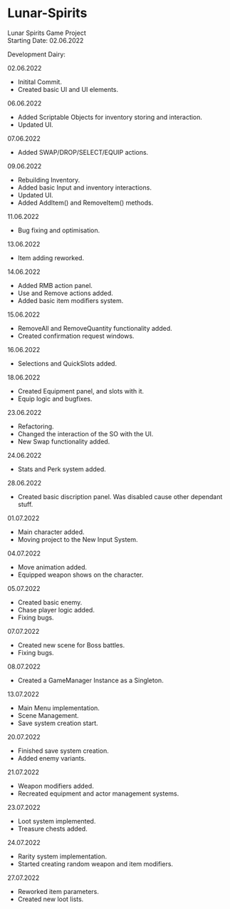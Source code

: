 # Lunar-Spirits  
 Lunar Spirits Game Project  
 Starting Date: 02.06.2022  

Development Dairy:  

02.06.2022   
 - Initital Commit. 
 - Created basic UI and UI elements.  

06.06.2022
 - Added Scriptable Objects for inventory storing and interaction.
 - Updated UI.

07.06.2022
 - Added SWAP/DROP/SELECT/EQUIP actions.

09.06.2022
 - Rebuilding Inventory.
 - Added basic Input and inventory interactions.
 - Updated UI.
 - Added AddItem() and RemoveItem() methods.

11.06.2022
 - Bug fixing and optimisation.

13.06.2022
 - Item adding reworked.

14.06.2022
 - Added RMB action panel.
 - Use and Remove actions added.
 - Added basic item modifiers system.

15.06.2022
 - RemoveAll and RemoveQuantity functionality added.
 - Created confirmation request windows.

16.06.2022
 - Selections and QuickSlots added.

18.06.2022
 - Created Equipment panel, and slots with it.
 - Equip logic and bugfixes.

23.06.2022
 - Refactoring.
 - Changed the interaction of the SO with the UI.
 - New Swap functionality added.

24.06.2022
 - Stats and Perk system added.

28.06.2022
 - Created basic discription panel. Was disabled cause other dependant stuff.

01.07.2022
 - Main character added.
 - Moving project to the New Input System.

04.07.2022
 - Move animation added.
 - Equipped weapon shows on the character.

05.07.2022
 - Created basic enemy.
 - Chase player logic added.
 - Fixing bugs.

07.07.2022
 - Created new scene for Boss battles.
 - Fixing bugs.

08.07.2022
 - Created a GameManager Instance as a Singleton.

13.07.2022
 - Main Menu implementation.
 - Scene Management.
 - Save system creation start.

20.07.2022
 - Finished save system creation.
 - Added enemy variants.

21.07.2022
 - Weapon modifiers added.
 - Recreated equipment and actor management systems.

23.07.2022
 - Loot system implemented.
 - Treasure chests added.

24.07.2022
 - Rarity system implementation.
 - Started creating random weapon and item modifiers.

27.07.2022
 - Reworked item parameters.
 - Created new loot lists.
